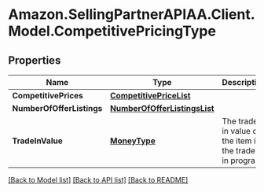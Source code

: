# Amazon.SellingPartnerAPIAA.Client.Model.CompetitivePricingType
## Properties

Name | Type | Description | Notes
------------ | ------------- | ------------- | -------------
**CompetitivePrices** | [**CompetitivePriceList**](CompetitivePriceList.md) |  | 
**NumberOfOfferListings** | [**NumberOfOfferListingsList**](NumberOfOfferListingsList.md) |  | 
**TradeInValue** | [**MoneyType**](MoneyType.md) | The trade-in value of the item in the trade-in program. | [optional] 

[[Back to Model list]](../README.md#documentation-for-models) [[Back to API list]](../README.md#documentation-for-api-endpoints) [[Back to README]](../README.md)

